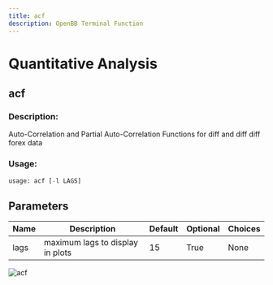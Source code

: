 ```yaml
---
title: acf
description: OpenBB Terminal Function
---
```


# Quantitative Analysis

## acf

### Description: 

Auto-Correlation and Partial Auto-Correlation Functions for diff and diff diff forex data

### Usage: 
```python
usage: acf [-l LAGS]
```

## Parameters

| Name | Description | Default | Optional | Choices |
| ---- | ----------- | ------- | -------- | ------- |
| lags | maximum lags to display in plots | 15 | True | None |


![acf](https://user-images.githubusercontent.com/46355364/154305242-176c3ba1-ebfc-43e7-a027-46251fb02463.png)

